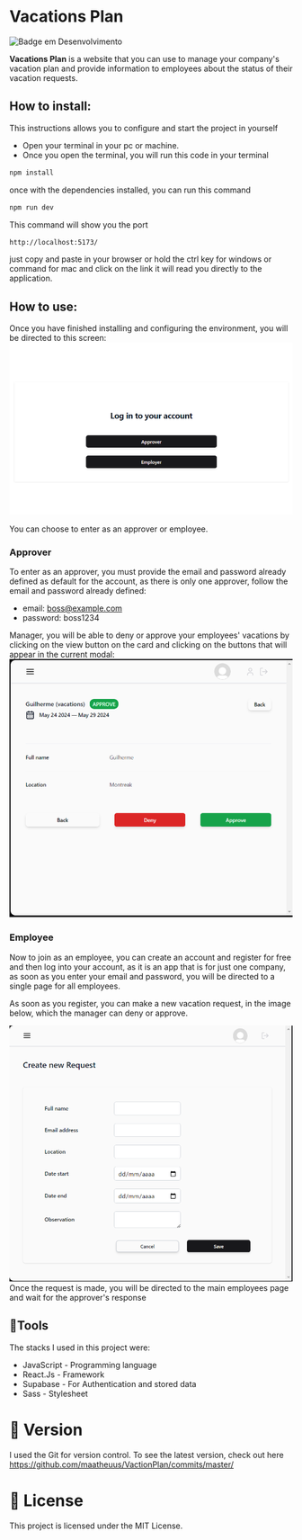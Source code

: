 # Vacations Plan

![Badge em Desenvolvimento](https://img.shields.io/badge/status-finish-green)

**Vacations Plan** is a website that you can use to manage your company's vacation plan and provide information to employees about the status of their vacation requests.

## How to install:

This instructions allows you to configure and start the project in yourself

- Open your terminal in your pc or machine.
- Once you open the terminal, you will run this code in your terminal

```bash
npm install
```

once with the dependencies installed, you can run this command

```bash
npm run dev
```

This command will show you the port

```bash
http://localhost:5173/
```

just copy and paste in your browser or hold the ctrl key for windows or command for mac and click on the link it will read you directly to the application.

## How to use:

Once you have finished installing and configuring the environment, you will be directed to this screen:
<img src='./src/assets/imgProject/homePageImage.png'/>

You can choose to enter as an approver or employee.

### Approver

To enter as an approver, you must provide the email and password already defined as default for the account, as there is only one approver, follow the email and password already defined:

- email: boss@example.com
- password: boss1234

Manager, you will be able to deny or approve your employees' vacations by clicking on the view button on the card and clicking on the buttons that will appear in the current modal:
<img src='./src/assets/imgProject/modalImage.png' />

### Employee

Now to join as an employee, you can create an account and register for free and then log into your account, as it is an app that is for just one company, as soon as you enter your email and password, you will be directed to a single page for all employees.

As soon as you register, you can make a new vacation request, in the image below, which the manager can deny or approve.

<img src='./src/assets/imgProject/newRequestImage.png'/>
Once the request is made, you will be directed to the main employees page and wait for the approver's response

## 🔨Tools

The stacks I used in this project were:

- JavaScript - Programming language
- React.Js - Framework
- Supabase - For Authentication and stored data
- Sass - Stylesheet

# 📌 Version

I used the Git for version control. To see the latest version, check out here https://github.com/maatheuus/VactionPlan/commits/master/

# 📄 License

This project is licensed under the MIT License.

